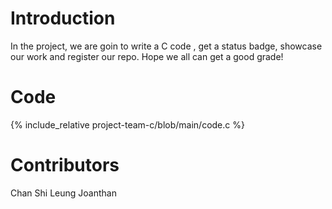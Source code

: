 # Introduction
In the project, we are goin to write a C code , get a status badge, showcase our work and register our repo. Hope we all can get a good grade!
# Code
{% include_relative project-team-c/blob/main/code.c %}
# Contributors
Chan Shi Leung Joanthan

